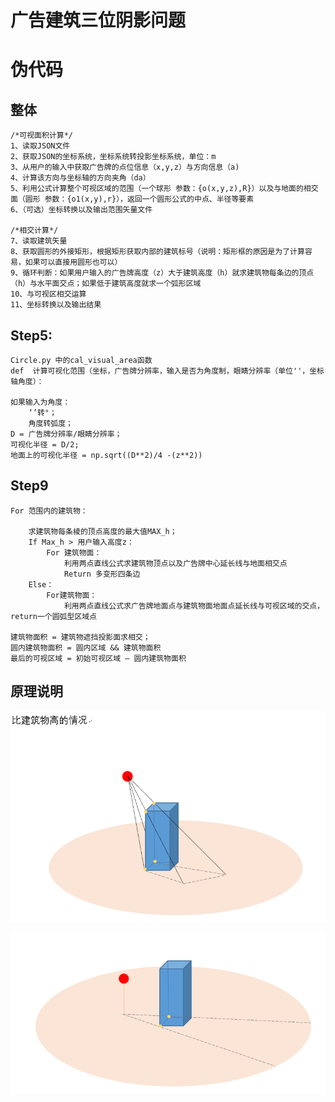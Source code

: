 # 广告建筑三位阴影问题

# 伪代码

## 整体
```
/*可视面积计算*/
1、读取JSON文件
2、获取JSON的坐标系统，坐标系统转投影坐标系统，单位：m
3、从用户的输入中获取广告牌的点位信息（x,y,z）与方向信息（a)
4、计算该方向与坐标轴的方向夹角（da）
5、利用公式计算整个可视区域的范围（一个球形 参数：{o(x,y,z),R}）以及与地面的相交面（圆形 参数：{o1(x,y),r}），返回一个圆形公式的中点、半径等要素
6、（可选）坐标转换以及输出范围矢量文件

/*相交计算*/
7、读取建筑矢量
8、获取圆形的外接矩形，根据矩形获取内部的建筑标号（说明：矩形框的原因是为了计算容易，如果可以直接用圆形也可以）
9、循环判断：如果用户输入的广告牌高度（z）大于建筑高度（h）就求建筑物每条边的顶点（h）与水平面交点；如果低于建筑高度就求一个弧形区域
10、与可视区相交运算
11、坐标转换以及输出结果
```

## Step5:

```
Circle.py 中的cal_visual_area函数
def  计算可视化范围（坐标，广告牌分辨率，输入是否为角度制，眼睛分辨率（单位''，坐标轴角度）：

如果输入为角度：
	‘’转°；
	角度转弧度；
D = 广告牌分辨率/眼睛分辨率；
可视化半径 = D/2;
地面上的可视化半径 = np.sqrt((D**2)/4 -(z**2))
```

## Step9
```
For 范围内的建筑物：

    求建筑物每条棱的顶点高度的最大值MAX_h；
	If Max_h > 用户输入高度z：
		For 建筑物面：
			利用两点直线公式求建筑物顶点以及广告牌中心延长线与地面相交点
			Return 多变形四条边
	Else：
		For建筑物面：
			利用两点直线公式求广告牌地面点与建筑物面地面点延长线与可视区域的交点，
return一个圆弧型区域点

建筑物面积 = 建筑物遮挡投影面求相交；
圆内建筑物面积 = 圆内区域 && 建筑物面积
最后的可视区域 = 初始可视区域 – 圆内建筑物面积
```
## 原理说明
![1646319023927.png](image/README/1646319023927.png)

![1646319030730.png](image/README/1646319030730.png)
